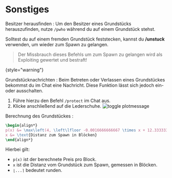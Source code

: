 # Sonstiges

<tabs>
<tab title="Befehle">

Besitzer herausfinden
: Um den Besitzer eines Grundstücks herauszufinden, nutze `/pwho` während du auf einem Grundstück
stehst.

<deflist>
<def title="Feststecken">

Solltest du auf einem fremden Grundstück feststecken, kannst du **/unstuck** verwenden, um wieder
zum Spawn zu gelangen.
> Der Missbrauch dieses Befehls um zum Spawn zu gelangen wird als Exploiting gewertet und bestraft!
>
{style="warning"}
</def>
</deflist>
</tab>

<tab title="Weiteres">

Grundstücknachrichten
: Beim Betreten oder Verlassen eines Grundstückes bekommst du im Chat eine Nachricht.
Diese Funktion lässt sich jedoch ein- oder ausschalten.
1. Führe hierzu den Befehl `/protect` im Chat aus.
2. Klicke anschließend auf die Lederschuhe. ![toggle plotmessage](plot-toggle-plotmessage.png)

</tab>

<tab title="Berechnung">

Berechnung des Grundstückes
: 
````tex
\begin{align*}
p(x) &= \max\left(4, \left\lfloor -0.0016666666667 \times x + 12.3333333333 \right\rceil \right) \\
x &= \text{Distanz zum Spawn in Blöcken}
\end{align*}
````
Hierbei gilt:
- `p(x)` ist der berechnete Preis pro Block.
- `x` ist die Distanz vom Grundstück zum Spawn, gemessen in Blöcken.
- `⌊...⌉` bedeutet runden.

</tab>
</tabs>